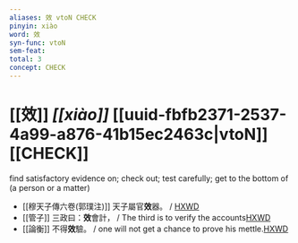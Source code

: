 ```yaml
---
aliases: 效 vtoN CHECK
pinyin: xiào
word: 效
syn-func: vtoN
sem-feat: 
total: 3
concept: CHECK 
---
```

# [[效]] *[[xiào]]*  [[uuid-fbfb2371-2537-4a99-a876-41b15ec2463c|vtoN]] [[CHECK]]
find satisfactory evidence on; check out; test carefully; get to the bottom of (a person or a matter)
 - [[穆天子傳六卷(郭璞注)]] 天子屬官**效**器。
                     / [HXWD](https://hxwd.org/textview.html?location=CH2c1278_CHANT_001-6a.9)
 - [[管子]] 三政曰：**效**會計， / The third is to verify the accounts[HXWD](https://hxwd.org/textview.html?location=KR3c0001_tls_014-59a.9)
 - [[論衡]] 不得**效**驗。 / one will not get a chance to prove his mettle.[HXWD](https://hxwd.org/textview.html?location=KR3j0080_tls_006-11a.6)